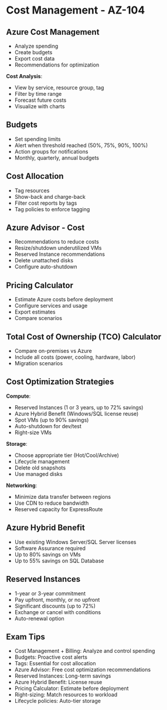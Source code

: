 # Cost Management - AZ-104

## Azure Cost Management
- Analyze spending
- Create budgets
- Export cost data
- Recommendations for optimization

**Cost Analysis**:
- View by service, resource group, tag
- Filter by time range
- Forecast future costs
- Visualize with charts

## Budgets
- Set spending limits
- Alert when threshold reached (50%, 75%, 90%, 100%)
- Action groups for notifications
- Monthly, quarterly, annual budgets

## Cost Allocation
- Tag resources
- Show-back and charge-back
- Filter cost reports by tags
- Tag policies to enforce tagging

## Azure Advisor - Cost
- Recommendations to reduce costs
- Resize/shutdown underutilized VMs
- Reserved Instance recommendations
- Delete unattached disks
- Configure auto-shutdown

## Pricing Calculator
- Estimate Azure costs before deployment
- Configure services and usage
- Export estimates
- Compare scenarios

## Total Cost of Ownership (TCO) Calculator
- Compare on-premises vs Azure
- Include all costs (power, cooling, hardware, labor)
- Migration scenarios

## Cost Optimization Strategies

**Compute**:
- Reserved Instances (1 or 3 years, up to 72% savings)
- Azure Hybrid Benefit (Windows/SQL license reuse)
- Spot VMs (up to 90% savings)
- Auto-shutdown for dev/test
- Right-size VMs

**Storage**:
- Choose appropriate tier (Hot/Cool/Archive)
- Lifecycle management
- Delete old snapshots
- Use managed disks

**Networking**:
- Minimize data transfer between regions
- Use CDN to reduce bandwidth
- Reserved capacity for ExpressRoute

## Azure Hybrid Benefit
- Use existing Windows Server/SQL Server licenses
- Software Assurance required
- Up to 80% savings on VMs
- Up to 55% savings on SQL Database

## Reserved Instances
- 1-year or 3-year commitment
- Pay upfront, monthly, or no upfront
- Significant discounts (up to 72%)
- Exchange or cancel with conditions
- Auto-renewal option

## Exam Tips
- Cost Management + Billing: Analyze and control spending
- Budgets: Proactive cost alerts
- Tags: Essential for cost allocation
- Azure Advisor: Free cost optimization recommendations
- Reserved Instances: Long-term savings
- Azure Hybrid Benefit: License reuse
- Pricing Calculator: Estimate before deployment
- Right-sizing: Match resources to workload
- Lifecycle policies: Auto-tier storage
